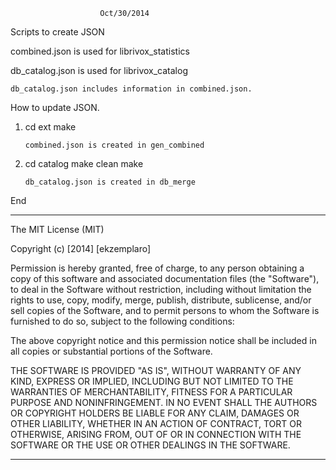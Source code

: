						Oct/30/2014
Scripts to create JSON

combined.json is used for librivox_statistics

db_catalog.json is used for librivox_catalog

	db_catalog.json includes information in combined.json.

How to update JSON.


1)	cd ext
	make

		combined.json is created in gen_combined

2)	cd catalog
	make clean
	make

		db_catalog.json is created in db_merge

End

-----------------------------------------------------------------------

The MIT License (MIT)

Copyright (c) [2014] [ekzemplaro]

Permission is hereby granted, free of charge, to any person obtaining a copy
of this software and associated documentation files (the "Software"), to deal
in the Software without restriction, including without limitation the rights
to use, copy, modify, merge, publish, distribute, sublicense, and/or sell
copies of the Software, and to permit persons to whom the Software is
furnished to do so, subject to the following conditions:

The above copyright notice and this permission notice shall be included in all
copies or substantial portions of the Software.

THE SOFTWARE IS PROVIDED "AS IS", WITHOUT WARRANTY OF ANY KIND, EXPRESS OR
IMPLIED, INCLUDING BUT NOT LIMITED TO THE WARRANTIES OF MERCHANTABILITY,
FITNESS FOR A PARTICULAR PURPOSE AND NONINFRINGEMENT. IN NO EVENT SHALL THE
AUTHORS OR COPYRIGHT HOLDERS BE LIABLE FOR ANY CLAIM, DAMAGES OR OTHER
LIABILITY, WHETHER IN AN ACTION OF CONTRACT, TORT OR OTHERWISE, ARISING FROM,
OUT OF OR IN CONNECTION WITH THE SOFTWARE OR THE USE OR OTHER DEALINGS IN THE
SOFTWARE.

-----------------------------------------------------------------------

